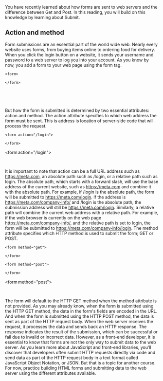 You have recently learned about how forms are sent to web servers and the difference between Get and Post. In this reading, you will build on this knowledge by learning about Submit.

## Action and method

Form submissions are an essential part of the world wide web. Nearly every website uses forms, from buying items online to ordering food for delivery. When you click the login button on a website, it sends your username and password to a web server to log you into your account. As you know by now, you add a form to your web page using the form tag.

```
<form>

</form>
```

<form> 

</form> 

But how the form is submitted is determined by two essential attributes: action and method. The action attribute specifies to which web address the form must be sent. This is address is location of server-side code that will process the request.

```
<form action="/login">

</form>
```

<form action="/login"> 

</form> 

It is important to note that action can be a full URL address such as https://meta.com, an absolute path such as /login, or a relative path such as login. The absolute path, which starts with a forward slash, will use the base address of the current website, such as https://meta.com and combine it with the absolute path. For example, if /login is the absolute path, the form will be submitted to https://meta.com/login. If the address is https://meta.com/company-info/ and /login is the absolute path, the submission address will still be https://meta.com/login. Similarly, a relative path will combine the current web address with a relative path. For example, if the web browser is currently on the web page https://meta.com/company-info/, and the relative path is set to login, the form will be submitted to https://meta.com/company-info/login. The method attribute specifies which HTTP method is used to submit the form; GET or POST.

```
<form method="get">

</form>
```

```
<form method="post">

</form>
```

<form method="post"> 

</form> 

The form will default to the HTTP GET method when the method attribute is not provided. As you may already know, when the form is submitted using the HTTP GET method, the data in the form's fields are encoded in the URL. And when the form is submitted using the HTTP POST method, the data is sent as part of the HTTP request body. When the web server receives the request, it processes the data and sends back an HTTP response. The response indicates the result of the submission, which can be successful or fail due to invalid or incorrect data. However, as a front-end developer, it is essential to know that forms are not the only way to submit data to the web server. As you learn more about JavaScript and front-end libraries, you’ll discover that developers often submit HTTP requests directly via code and send data as part of the HTTP request body in a text format called JavaScript Object Notation, or JSON. But that is a topic for another course. For now, practice building HTML forms and submitting data to the web server using the different attributes available.
